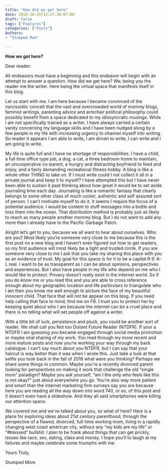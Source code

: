 ```yaml
---
title: "How did we get here"
date: 2018-10-25T12:27:38-07:00
draft: false
tags: ["Features"]
categories: ["Posts"]
Authors:
- "Stumped Mom"

---
```


**How we got here?**

Dear reader:

All endeavors must have a beginning and this endeavor will begin with an attempt to answer a question. How did we get here? We; being you the reader me the writer. Here being the virtual space that manifests itself in this blog. 

Let us start with me. I am here because I became convinced of the narcissistic conceit that the vast and overcrowded world of mommy blogs, feminist writings, parenting advice and armchair political philosophy could possibly benefit from a space dedicated to my idiosyncratic musings. While I am not specifically trained as a writer, I have always carried a certain vanity concerning my language skills and I have been nudged along by a few people in my life with increasing urgency to channel myself into writing. So reader it appears I am able to write, I am driven to write, I can write and I am going to write. 

My life is quite full and I have no shortage of responsibilities. I have a child, a full time office type job, a dog, a cat, a three bedroom home to maintain, an uncooperative co-parent, a hungry and distracting boyfriend to feed and enjoy, and a fairly demanding recreational fitness hobby. A blog is like a whole other THING to take on. If I must write could I not collect it all in a private journal and keep it to myself?  I have attempted this but I have never been able to sustain it past thinking about how great it would be to set aside journaling time each day. Journaling is like a romantic fantasy that clearly belongs to some other class of much cooler, authentic and self assured sort of person. I can’t motivate myself to do it. It seems I require the focus of a potential audience. I would be content to stuff messages into a bottle and toss them into the ocean. That distribution method is probably just as likely to reach as many people another mommy blog.  But I do not want to add any more than I already have to the Pacific Garbage Patch. 

Alright let’s get to you, because we all want to hear about ourselves. Who are you? Most likely you’re someone very close to me because this is the first post on a new blog and I haven’t even figured out how to get readers, so my first audience will most likely be a tight and trusted circle. If you are someone very close to me I ask that you take my sharing this place with you as an evidence of trust. My goal for this space is for it to be a capital R-E-A-L real. I want to be as transparent as I can be about opinions, perspectives and experiences. But I also have people in my life who depend on me who I would like to protect. Privacy doesn’t really exist in  the internet world. So if you do know me or you read this and you are able to cross reference enough about my geographic location and life particulars to triangulate who I am then you know me well enough to picture the face of my beautiful innocent child. That face that will not be appear on this blog. If you need help calling that face to mind; find me on FB. I trust you to protect her by keeping quiet about who I am because the internet can be a cruel place and there is no telling what will set people off against a writer. 

With a little bit of luck, persistence and pluck, you could be another sort of reader.  We shall call you Not too Distant Future Reader (NTDFR).  If your a NTDFR I am guessing you became engaged through social media promotion or maybe viral sharing of my work.  You read through my more recent and more mature posts and now you’re working your way through my back catalogue. I can’t say much about you NTDFR, but I can say that your haircut is way better than it was when I wrote this. Just take a look at that selfie you took back in the fall of 2018 what were you thinking?  Perhaps we share some things in common. Maybe you’re a recently divorced parent looking for perspectives on making it work that challenge the old “single mom” paradigm?  Maybe you ask yourself, “am I the only who feels like this is not okay?” just about everywhere you go. You’re also way more patient and smart than the internet marketing firm surveys say you are because here you are reading all the way down into word 740, or so, of this post and it doesn’t even have a slideshow.  And they all said smartphones were killing our attention spans. 

We covered me and we’ve talked about you, so what of here? Here is a place for exploring ideas about 21st century parenthood, through the perspective of a flawed, divorced, full-time working mom, living in a rapidly changing west coast american city, without any “my kids are my life” or “#blessed” bullshit. I plan to be frank about things that can get prickly, issues like race, sex, dating, class and money.  I hope you’ll to laugh at my failures and maybe celebrate some triumphs with me. 

Yours Truly,

Stumped Mom 
